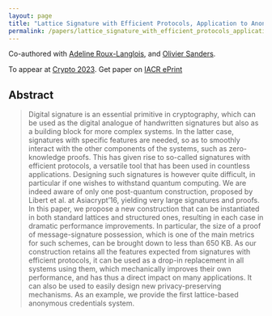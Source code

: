 ```yaml
---
layout: page
title: "Lattice Signature with Efficient Protocols, Application to Anonymous Credentials"
permalink: /papers/lattice_signature_with_efficient_protocols_application_to_anonymous_credentials
---
```


Co-authored with [Adeline Roux-Langlois](https://people.irisa.fr/Adeline.Roux-Langlois/), and [Olivier Sanders](https://crypto.orange-labs.fr/acg/people/peopleProfil.php?id=226).    

To appear at [Crypto 2023](https://crypto.iacr.org/2023/). Get paper on [IACR ePrint](https://eprint.iacr.org/2022/509)

## Abstract
> Digital signature is an essential primitive in cryptography, which can be used as the digital analogue of handwritten signatures but also as a building block for more complex systems. In the latter case, signatures with specific features are needed, so as to smoothly interact with the other components of the systems, such as zero-knowledge proofs. This has given rise to so-called signatures with efficient protocols, a versatile tool that has been used in countless applications. Designing such signatures is however quite difficult, in particular if one wishes to withstand quantum computing. We are indeed aware of only one post-quantum construction, proposed by Libert et al. at Asiacrypt’16, yielding very large signatures and proofs.  
In this paper, we propose a new construction that can be instantiated in both standard lattices and structured ones, resulting in each case in dramatic performance improvements. In particular, the size of a proof of message-signature possession, which is one of the main metrics for such schemes, can be brought down to less than 650 KB. As our construction retains all the features expected from signatures with efficient protocols, it can be used as a drop-in replacement in all systems using them, which mechanically improves their own performance, and has thus a direct impact on many applications. It can also be used to easily design new privacy-preserving mechanisms. As an example, we provide the first lattice-based anonymous credentials system.